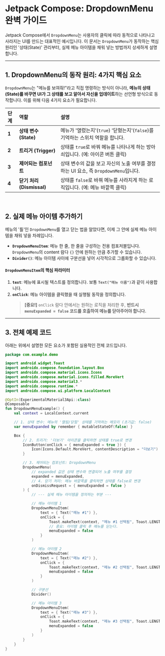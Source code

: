 
# Jetpack Compose: DropdownMenu 완벽 가이드

Jetpack Compose에서 `DropdownMenu`는 사용자의 클릭에 따라 동적으로 나타나고 사라지는 UI를 만드는 대표적인 예시입니다. 이 문서는 `DropdownMenu`가 동작하는 핵심 원리인 '상태(State)' 관리부터, 실제 메뉴 아이템을 채워 넣는 방법까지 상세하게 설명합니다.

---

## 1. DropdownMenu의 동작 원리: 4가지 핵심 요소

`DropdownMenu`는 "메뉴를 보여줘!"라고 직접 명령하는 방식이 아니라, **메뉴의 상태(State)를 바꾸면 UI가 그 상태를 보고 알아서 자신을 업데이트**하는 선언형 방식으로 동작합니다. 이를 위해 다음 4가지 요소가 필요합니다.

| 단계 | 역할 | 설명 |
| :--- | :--- | :--- |
| **1** | **상태 변수 (State)** | 메뉴가 '열렸는지'(`true`) '닫혔는지'(`false`)를 기억하는 스위치 역할을 합니다. |
| **2** | **트리거 (Trigger)** | 상태를 `true`로 바꿔 메뉴를 나타나게 하는 방아쇠입니다. (예: 아이콘 버튼 클릭) |
| **3** | **제어되는 컴포넌트** | 상태 변수의 값을 보고 자신의 노출 여부를 결정하는 UI 요소, 즉 `DropdownMenu`입니다. |
| **4** | **닫기 처리 (Dismissal)** | 상태를 `false`로 바꿔 메뉴를 사라지게 하는 로직입니다. (예: 메뉴 바깥쪽 클릭) |

<br>

## 2. 실제 메뉴 아이템 추가하기

메뉴의 '틀'인 `DropdownMenu`를 열고 닫는 법을 알았다면, 이제 그 안에 실제 메뉴 아이템을 채워 넣을 차례입니다.

- **`DropdownMenuItem`**: 메뉴 한 줄, 한 줄을 구성하는 전용 컴포저블입니다. `DropdownMenu`의 content 람다 `{}` 안에 원하는 만큼 추가할 수 있습니다.
- **`Divider()`**: 메뉴 아이템 사이에 구분선을 넣어 시각적으로 그룹화할 수 있습니다.

#### `DropdownMenuItem`의 핵심 파라미터

1.  **`text`**: 메뉴에 표시될 텍스트를 정의합니다. 보통 `Text("메뉴 이름")`과 같이 사용합니다.
2.  **`onClick`**: 메뉴 아이템을 클릭했을 때 실행될 동작을 정의합니다.
    > **[중요!]** `onClick` 람다 안에서는 원하는 로직을 처리한 후, **반드시 `menuExpanded = false` 코드를 호출하여 메뉴를 닫아주어야 합니다.**

---

## 3. 전체 예제 코드

아래는 위에서 설명한 모든 요소가 포함된 실용적인 전체 코드입니다.

```kotlin
package com.example.demo

import android.widget.Toast
import androidx.compose.foundation.layout.Box
import androidx.compose.material.icons.Icons
import androidx.compose.material.icons.filled.MoreVert
import androidx.compose.material3.*
import androidx.compose.runtime.*
import androidx.compose.ui.platform.LocalContext

@OptIn(ExperimentalMaterial3Api::class)
@Composable
fun DropdownMenuExample() {
    val context = LocalContext.current

    // 1. 상태 변수: 메뉴의 '열림/닫힘' 상태를 기억하는 메모리 (초기값: false)
    var menuExpanded by remember { mutableStateOf(false) }

    Box {
        // 2. 트리거: '더보기' 아이콘을 클릭하면 상태를 true로 변경
        IconButton(onClick = { menuExpanded = true }) {
            Icon(Icons.Default.MoreVert, contentDescription = "더보기")
        }

        // 3. 제어되는 컴포넌트: DropdownMenu
        DropdownMenu(
            // expanded 값은 상태 변수와 연결되어 노출 여부를 결정
            expanded = menuExpanded,
            // 4. 닫기 처리: 메뉴 바깥쪽을 클릭하면 상태를 false로 변경
            onDismissRequest = { menuExpanded = false }
        ) {
            // --- 실제 메뉴 아이템을 정의하는 부분 ---

            // 메뉴 아이템 1
            DropdownMenuItem(
                text = { Text("메뉴 #1") },
                onClick = {
                    Toast.makeText(context, "메뉴 #1 선택됨", Toast.LENGTH_SHORT).show()
                    // 중요: 아이템 클릭 후 메뉴를 닫는다.
                    menuExpanded = false
                }
            )

            // 메뉴 아이템 2
            DropdownMenuItem(
                text = { Text("메뉴 #2") },
                onClick = {
                    Toast.makeText(context, "메뉴 #2 선택됨", Toast.LENGTH_SHORT).show()
                    menuExpanded = false
                }
            )

            // 구분선
            Divider()

            // 메뉴 아이템 3
            DropdownMenuItem(
                text = { Text("메뉴 #3") },
                onClick = {
                    Toast.makeText(context, "메뉴 #3 선택됨", Toast.LENGTH_SHORT).show()
                    menuExpanded = false
                }
            )
        }
    }
}
```
